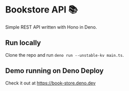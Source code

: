 # Bookstore API 📚

Simple REST API written with Hono in Deno.

## Run locally

Clone the repo and run `deno run --unstable-kv main.ts`.

## Demo running on Deno Deploy

Check it out at https://book-store.deno.dev